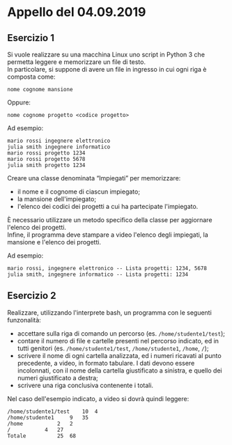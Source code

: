 # Appello del 04.09.2019

## Esercizio 1
Si vuole realizzare su una macchina Linux uno script in Python 3 che permetta leggere e memorizzare un file di testo.<br/>
In particolare, si suppone di avere un file in ingresso in cui ogni riga è composta come:
```
nome cognome mansione
```
Oppure:
```
nome cognome progetto <codice progetto>
```
Ad esempio:
```
mario rossi ingegnere elettronico
julia smith ingegnere informatico
mario rossi progetto 1234
mario rossi progetto 5678
julia smith progetto 1234
```
Creare una classe denominata “Impiegati” per memorizzare:
- il nome e il cognome di ciascun impiegato;
- la mansione dell'impiegato;
- l'elenco dei codici dei progetti a cui ha partecipate l'impiegato.

È necessario utilizzare un metodo specifico della classe per aggiornare l'elenco dei progetti.<br/>
Infine, il programma deve stampare a video l'elenco degli impiegati, la mansione e l'elenco dei progetti.

Ad esempio:
```
mario rossi, ingegnere elettronico -- Lista progetti: 1234, 5678
julia smith, ingegnere informatico -- Lista progetti: 1234
```

## Esercizio 2
Realizzare, utilizzando l'interprete bash, un programma con le seguenti funzonalità:
- accettare sulla riga di comando un percorso (es. `/home/studente1/test`);
- contare il numero di file e cartelle presenti nel percorso indicato, ed in tutti genitori (es. `/home/studente1/test`, `/home/studente1`, `/home`, `/`);
- scrivere il nome di ogni cartella analizzata, ed i numeri ricavati al punto precedente, a video, in formato tabulare. I dati devono essere incolonnati, con il nome della cartella giustificato a sinistra, e quello dei numeri giustificato a destra;
- scrivere una riga conclusiva contenente i totali.

Nel caso dell'esempio indicato, a video si dovrà quindi leggere:
```
/home/studente1/test	10	4
/home/studente1		9	35
/home			2	2
/			4	27
Totale			25	68
```
